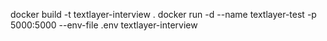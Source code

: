 docker build -t textlayer-interview .
docker run -d --name textlayer-test -p 5000:5000 --env-file .env textlayer-interview
